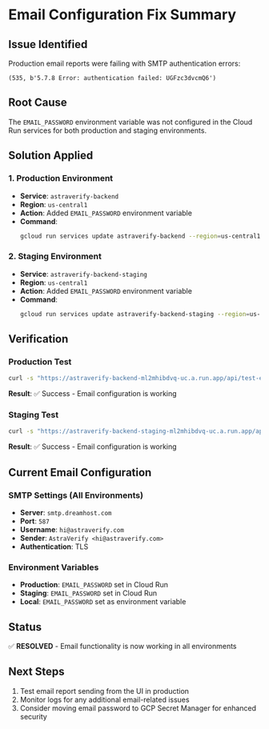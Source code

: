 # Email Configuration Fix Summary

## Issue Identified
Production email reports were failing with SMTP authentication errors:
```
(535, b'5.7.8 Error: authentication failed: UGFzc3dvcmQ6')
```

## Root Cause
The `EMAIL_PASSWORD` environment variable was not configured in the Cloud Run services for both production and staging environments.

## Solution Applied

### 1. Production Environment
- **Service**: `astraverify-backend`
- **Region**: `us-central1`
- **Action**: Added `EMAIL_PASSWORD` environment variable
- **Command**: 
  ```bash
  gcloud run services update astraverify-backend --region=us-central1 --set-env-vars="EMAIL_PASSWORD=AVCloudG28#a1"
  ```

### 2. Staging Environment
- **Service**: `astraverify-backend-staging`
- **Region**: `us-central1`
- **Action**: Added `EMAIL_PASSWORD` environment variable
- **Command**:
  ```bash
  gcloud run services update astraverify-backend-staging --region=us-central1 --set-env-vars="EMAIL_PASSWORD=AVCloudG28#a1"
  ```

## Verification

### Production Test
```bash
curl -s "https://astraverify-backend-ml2mhibdvq-uc.a.run.app/api/test-email"
```
**Result**: ✅ Success - Email configuration is working

### Staging Test
```bash
curl -s "https://astraverify-backend-staging-ml2mhibdvq-uc.a.run.app/api/test-email"
```
**Result**: ✅ Success - Email configuration is working

## Current Email Configuration

### SMTP Settings (All Environments)
- **Server**: `smtp.dreamhost.com`
- **Port**: `587`
- **Username**: `hi@astraverify.com`
- **Sender**: `AstraVerify <hi@astraverify.com>`
- **Authentication**: TLS

### Environment Variables
- **Production**: `EMAIL_PASSWORD` set in Cloud Run
- **Staging**: `EMAIL_PASSWORD` set in Cloud Run
- **Local**: `EMAIL_PASSWORD` set as environment variable

## Status
✅ **RESOLVED** - Email functionality is now working in all environments

## Next Steps
1. Test email report sending from the UI in production
2. Monitor logs for any additional email-related issues
3. Consider moving email password to GCP Secret Manager for enhanced security
